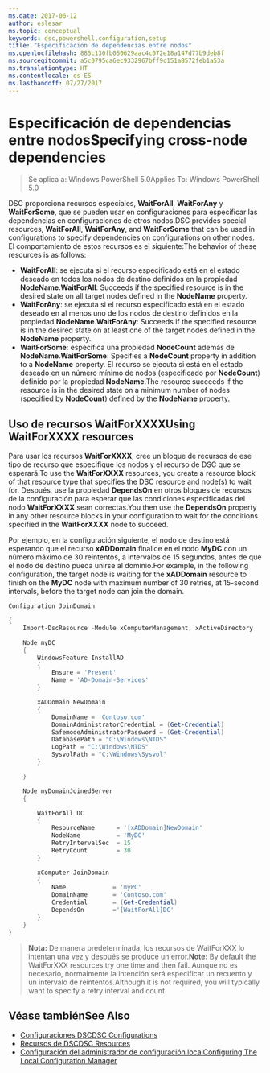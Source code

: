 ```yaml
---
ms.date: 2017-06-12
author: eslesar
ms.topic: conceptual
keywords: dsc,powershell,configuration,setup
title: "Especificación de dependencias entre nodos"
ms.openlocfilehash: 885c130fb050629aac4c072e18a147d77b9deb8f
ms.sourcegitcommit: a5c0795ca6ec9332967bff9c151a8572feb1a53a
ms.translationtype: HT
ms.contentlocale: es-ES
ms.lasthandoff: 07/27/2017
---
```

# <a name="specifying-cross-node-dependencies"></a><span data-ttu-id="ed917-103">Especificación de dependencias entre nodos</span><span class="sxs-lookup"><span data-stu-id="ed917-103">Specifying cross-node dependencies</span></span>

> <span data-ttu-id="ed917-104">Se aplica a: Windows PowerShell 5.0</span><span class="sxs-lookup"><span data-stu-id="ed917-104">Applies To: Windows PowerShell 5.0</span></span>

<span data-ttu-id="ed917-105">DSC proporciona recursos especiales, **WaitForAll**, **WaitForAny** y **WaitForSome**, que se pueden usar en configuraciones para especificar las dependencias en configuraciones de otros nodos.</span><span class="sxs-lookup"><span data-stu-id="ed917-105">DSC provides special resources, **WaitForAll**, **WaitForAny**, and **WaitForSome** that can be used in configurations to specify dependencies on configurations on other nodes.</span></span> <span data-ttu-id="ed917-106">El comportamiento de estos recursos es el siguiente:</span><span class="sxs-lookup"><span data-stu-id="ed917-106">The behavior of these resources is as follows:</span></span>

* <span data-ttu-id="ed917-107">**WaitForAll**: se ejecuta si el recurso especificado está en el estado deseado en todos los nodos de destino definidos en la propiedad **NodeName**.</span><span class="sxs-lookup"><span data-stu-id="ed917-107">**WaitForAll**: Succeeds if the specified resource is in the desired state on all target nodes defined in the **NodeName** property.</span></span>
* <span data-ttu-id="ed917-108">**WaitForAny**: se ejecuta si el recurso especificado está en el estado deseado en al menos uno de los nodos de destino definidos en la propiedad **NodeName**.</span><span class="sxs-lookup"><span data-stu-id="ed917-108">**WaitForAny**: Succeeds if the specified resource is in the desired state on at least one of the target nodes defined in the **NodeName** property.</span></span>
* <span data-ttu-id="ed917-109">**WaitForSome**: especifica una propiedad **NodeCount** además de **NodeName**.</span><span class="sxs-lookup"><span data-stu-id="ed917-109">**WaitForSome**: Specifies a **NodeCount** property in addition to a **NodeName** property.</span></span> <span data-ttu-id="ed917-110">El recurso se ejecuta si está en el estado deseado en un número mínimo de nodos (especificado por **NodeCount**) definido por la propiedad **NodeName**.</span><span class="sxs-lookup"><span data-stu-id="ed917-110">The resource succeeds if the resource is in the desired state on a minimum number of nodes (specified by **NodeCount**) defined by the **NodeName** property.</span></span> 

## <a name="using-waitforxxxx-resources"></a><span data-ttu-id="ed917-111">Uso de recursos WaitForXXXX</span><span class="sxs-lookup"><span data-stu-id="ed917-111">Using WaitForXXXX resources</span></span>

<span data-ttu-id="ed917-112">Para usar los recursos **WaitForXXXX**, cree un bloque de recursos de ese tipo de recurso que especifique los nodos y el recurso de DSC que se esperará.</span><span class="sxs-lookup"><span data-stu-id="ed917-112">To use the **WaitForXXXX** resources, you create a resource block of that resource type that specifies the DSC resource and node(s) to wait for.</span></span> <span data-ttu-id="ed917-113">Después, use la propiedad **DependsOn** en otros bloques de recursos de la configuración para esperar que las condiciones especificadas del nodo **WaitForXXXX** sean correctas.</span><span class="sxs-lookup"><span data-stu-id="ed917-113">You then use the **DependsOn** property in any other resource blocks in your configuration to wait for the conditions specified in the **WaitForXXXX** node to succeed.</span></span>

<span data-ttu-id="ed917-114">Por ejemplo, en la configuración siguiente, el nodo de destino está esperando que el recurso **xADDomain** finalice en el nodo **MyDC** con un número máximo de 30 reintentos, a intervalos de 15 segundos, antes de que el nodo de destino pueda unirse al dominio.</span><span class="sxs-lookup"><span data-stu-id="ed917-114">For example, in the following configuration, the target node is waiting for the **xADDomain** resource to finish on the **MyDC** node with maximum number of 30 retries, at 15-second intervals, before the target node can join the domain.</span></span>

```powershell
Configuration JoinDomain

{
    Import-DscResource -Module xComputerManagement, xActiveDirectory

    Node myDC
    {
        WindowsFeature InstallAD
        {
            Ensure = 'Present' 
            Name = 'AD-Domain-Services' 
        }

        xADDomain NewDomain 
        { 
            DomainName = 'Contoso.com'            
            DomainAdministratorCredential = (Get-Credential)
            SafemodeAdministratorPassword = (Get-Credential)
            DatabasePath = "C:\Windows\NTDS"
            LogPath = "C:\Windows\NTDS"
            SysvolPath = "C:\Windows\Sysvol"
        }

    }

    Node myDomainJoinedServer
    {

        WaitForAll DC
        {
            ResourceName      = '[xADDomain]NewDomain'
            NodeName          = 'MyDC'
            RetryIntervalSec  = 15
            RetryCount        = 30
        }

        xComputer JoinDomain
        {
            Name             = 'myPC'
            DomainName       = 'Contoso.com'
            Credential       = (Get-Credential)
            DependsOn        ='[WaitForAll]DC'
        }
    }
}
```

><span data-ttu-id="ed917-115">**Nota:** De manera predeterminada, los recursos de WaitForXXX lo intentan una vez y después se produce un error.</span><span class="sxs-lookup"><span data-stu-id="ed917-115">**Note:** By default the WaitForXXX resources try one time and then fail.</span></span> <span data-ttu-id="ed917-116">Aunque no es necesario, normalmente la intención será especificar un recuento y un intervalo de reintentos.</span><span class="sxs-lookup"><span data-stu-id="ed917-116">Although it is not required, you will typically want to specify a retry interval and count.</span></span>

## <a name="see-also"></a><span data-ttu-id="ed917-117">Véase también</span><span class="sxs-lookup"><span data-stu-id="ed917-117">See Also</span></span>
* [<span data-ttu-id="ed917-118">Configuraciones DSC</span><span class="sxs-lookup"><span data-stu-id="ed917-118">DSC Configurations</span></span>](configurations.md)
* [<span data-ttu-id="ed917-119">Recursos de DSC</span><span class="sxs-lookup"><span data-stu-id="ed917-119">DSC Resources</span></span>](resources.md)
* [<span data-ttu-id="ed917-120">Configuración del administrador de configuración local</span><span class="sxs-lookup"><span data-stu-id="ed917-120">Configuring The Local Configuration Manager</span></span>](metaConfig.md)

